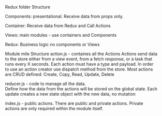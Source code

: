 Redux folder Structure

Components:  presentational.  Receive data from props only.

Container:  Receive data from Redux and Call Actions

Views:  main modules - use containers and Components

Redux:  Business logic no components or Views

Module mile Structure
action.js - containes all the Actions
    Actions send data to the store either from a view event, from a fetch response, or a task that runs every X seconds.
    Each action must have a type and payload.
    In order to use an action creator use dispatch method from the store.
    Most actions are CRUD defined:  Create, Copy, Read, Update, Delete

reducer.js - code to manage all the data.  
    Define how the data from the actions will be stored on the global state.
    Each update creates a new state object with the new data, no mutation


index.js - public actions.  There are public and private actions.  Private actions
are only required within the module itself.
